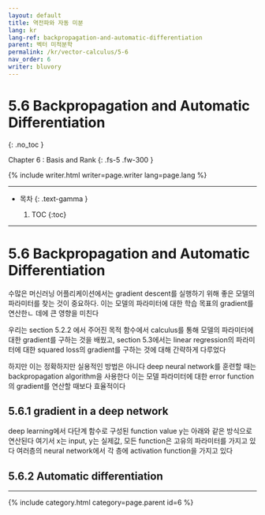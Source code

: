```yaml
---
layout: default
title: 역전파와 자동 미분
lang: kr
lang-ref: backpropagation-and-automatic-differentiation
parent: 벡터 미적분학
permalink: /kr/vector-calculus/5-6
nav_order: 6
writer: bluvory
---
```


# 5.6 Backpropagation and Automatic Differentiation
{: .no_toc }


Chapter 6 : Basis and Rank
{: .fs-5 .fw-300 }


{% include writer.html writer=page.writer lang=page.lang %}

---

- 목차
    {: .text-gamma }

    1. TOC
    {:toc}

---

# 5.6 Backpropagation and Automatic Differentiation

수많은 머신러닝 어플리케이션에서는 gradient descent를 실행하기 위해 좋은 모델의 파라미터를 찾는 것이 중요하다. 이는 모델의 파라미터에 대한 학습 목표의 gradient를 연산한ㄴ 데에 큰 영향을 미친다

우리는 section 5.2.2 에서 주어진 목적 함수에서 calculus를 통해 모델의 파라미터에 대한 gradient를 구하는 것을 배웠고, section 5.3에서는 linear regression의 파라미터에 대한 squared loss의 gradient를 구하는 것에 대해 간략하게 다루었다

하지만 이는 정확하지만 실용적인 방법은 아니다
deep neural network를 훈련할 때는 backpropagation algorithm을 사용한다
이는 모델 파라미터에 대한 error function의 gradient를 연산할 때보다 효율적이다


## 5.6.1 gradient in a deep network
deep learning에서 다단계 함수로 구성된 function value y는 아래와 같은 방식으로 연산된다
여기서 x는 input, y는 실제값, 모든 function은 고유의 파라미터를 가지고 있다
여러층의 neural network에서 각 층에 activation function을 가지고 있다

## 5.6.2 Automatic differentiation

---

{% include category.html category=page.parent id=6 %}
